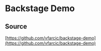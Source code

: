 # Backstage Demo

## Source

[https://github.com/vfarcic/backstage-demo](https://github.com/vfarcic/backstage-demo)

